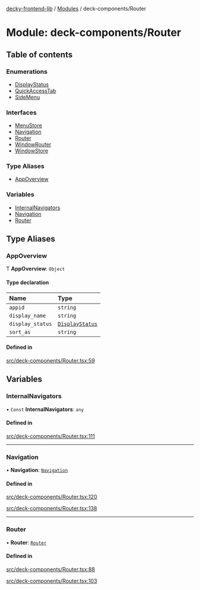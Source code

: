 [decky-frontend-lib](../README.md) / [Modules](../modules.md) / deck-components/Router

# Module: deck-components/Router

## Table of contents

### Enumerations

- [DisplayStatus](../enums/deck_components_Router.DisplayStatus.md)
- [QuickAccessTab](../enums/deck_components_Router.QuickAccessTab.md)
- [SideMenu](../enums/deck_components_Router.SideMenu.md)

### Interfaces

- [MenuStore](../interfaces/deck_components_Router.MenuStore.md)
- [Navigation](../interfaces/deck_components_Router.Navigation.md)
- [Router](../interfaces/deck_components_Router.Router.md)
- [WindowRouter](../interfaces/deck_components_Router.WindowRouter.md)
- [WindowStore](../interfaces/deck_components_Router.WindowStore.md)

### Type Aliases

- [AppOverview](deck_components_Router.md#appoverview)

### Variables

- [InternalNavigators](deck_components_Router.md#internalnavigators)
- [Navigation](deck_components_Router.md#navigation)
- [Router](deck_components_Router.md#router)

## Type Aliases

### AppOverview

Ƭ **AppOverview**: `Object`

#### Type declaration

| Name | Type |
| :------ | :------ |
| `appid` | `string` |
| `display_name` | `string` |
| `display_status` | [`DisplayStatus`](../enums/deck_components_Router.DisplayStatus.md) |
| `sort_as` | `string` |

#### Defined in

[src/deck-components/Router.tsx:59](https://github.com/SteamDeckHomebrew/decky-frontend-lib/blob/2e66e5a/src/deck-components/Router.tsx#L59)

## Variables

### InternalNavigators

• `Const` **InternalNavigators**: `any`

#### Defined in

[src/deck-components/Router.tsx:111](https://github.com/SteamDeckHomebrew/decky-frontend-lib/blob/2e66e5a/src/deck-components/Router.tsx#L111)

___

### Navigation

• **Navigation**: [`Navigation`](deck_components_Router.md#navigation)

#### Defined in

[src/deck-components/Router.tsx:120](https://github.com/SteamDeckHomebrew/decky-frontend-lib/blob/2e66e5a/src/deck-components/Router.tsx#L120)

[src/deck-components/Router.tsx:138](https://github.com/SteamDeckHomebrew/decky-frontend-lib/blob/2e66e5a/src/deck-components/Router.tsx#L138)

___

### Router

• **Router**: [`Router`](deck_components_Router.md#router)

#### Defined in

[src/deck-components/Router.tsx:88](https://github.com/SteamDeckHomebrew/decky-frontend-lib/blob/2e66e5a/src/deck-components/Router.tsx#L88)

[src/deck-components/Router.tsx:103](https://github.com/SteamDeckHomebrew/decky-frontend-lib/blob/2e66e5a/src/deck-components/Router.tsx#L103)
